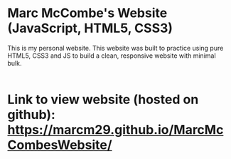 # Marc McCombe's Website (JavaScript, HTML5, CSS3)
This is my personal website. This website was built to practice using pure HTML5, CSS3 and JS to build a clean, responsive website with minimal bulk. <br />
<br /> 
# Link to view website (hosted on github): https://marcm29.github.io/MarcMcCombesWebsite/ 
